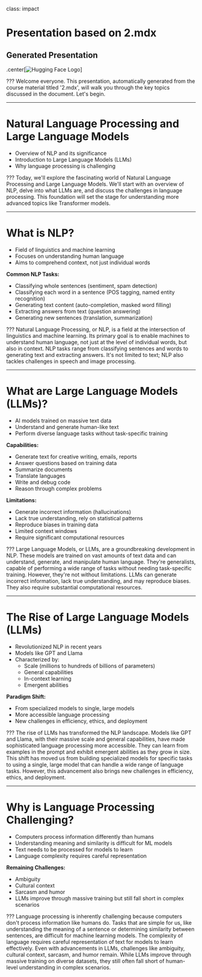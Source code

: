 class: impact

# Presentation based on 2.mdx
## Generated Presentation

.center[![Hugging Face Logo](https://huggingface.co/front/assets/huggingface_logo.svg)]

???
Welcome everyone. This presentation, automatically generated from the course material titled '2.mdx', will walk you through the key topics discussed in the document. Let's begin.

---

# Natural Language Processing and Large Language Models

- Overview of NLP and its significance
- Introduction to Large Language Models (LLMs)
- Why language processing is challenging

???
Today, we'll explore the fascinating world of Natural Language Processing and Large Language Models. We'll start with an overview of NLP, delve into what LLMs are, and discuss the challenges in language processing. This foundation will set the stage for understanding more advanced topics like Transformer models.

---

# What is NLP?

- Field of linguistics and machine learning
- Focuses on understanding human language
- Aims to comprehend context, not just individual words

**Common NLP Tasks:**
- Classifying whole sentences (sentiment, spam detection)
- Classifying each word in a sentence (POS tagging, named entity recognition)
- Generating text content (auto-completion, masked word filling)
- Extracting answers from text (question answering)
- Generating new sentences (translation, summarization)

???
Natural Language Processing, or NLP, is a field at the intersection of linguistics and machine learning. Its primary goal is to enable machines to understand human language, not just at the level of individual words, but also in context. NLP tasks range from classifying sentences and words to generating text and extracting answers. It's not limited to text; NLP also tackles challenges in speech and image processing.

---

# What are Large Language Models (LLMs)?

- AI models trained on massive text data
- Understand and generate human-like text
- Perform diverse language tasks without task-specific training

**Capabilities:**
- Generate text for creative writing, emails, reports
- Answer questions based on training data
- Summarize documents
- Translate languages
- Write and debug code
- Reason through complex problems

**Limitations:**
- Generate incorrect information (hallucinations)
- Lack true understanding, rely on statistical patterns
- Reproduce biases in training data
- Limited context windows
- Require significant computational resources

???
Large Language Models, or LLMs, are a groundbreaking development in NLP. These models are trained on vast amounts of text data and can understand, generate, and manipulate human language. They're generalists, capable of performing a wide range of tasks without needing task-specific training. However, they're not without limitations. LLMs can generate incorrect information, lack true understanding, and may reproduce biases. They also require substantial computational resources.

---

# The Rise of Large Language Models (LLMs)

- Revolutionized NLP in recent years
- Models like GPT and Llama
- Characterized by:
  - Scale (millions to hundreds of billions of parameters)
  - General capabilities
  - In-context learning
  - Emergent abilities

**Paradigm Shift:**
- From specialized models to single, large models
- More accessible language processing
- New challenges in efficiency, ethics, and deployment

???
The rise of LLMs has transformed the NLP landscape. Models like GPT and Llama, with their massive scale and general capabilities, have made sophisticated language processing more accessible. They can learn from examples in the prompt and exhibit emergent abilities as they grow in size. This shift has moved us from building specialized models for specific tasks to using a single, large model that can handle a wide range of language tasks. However, this advancement also brings new challenges in efficiency, ethics, and deployment.

---

# Why is Language Processing Challenging?

- Computers process information differently than humans
- Understanding meaning and similarity is difficult for ML models
- Text needs to be processed for models to learn
- Language complexity requires careful representation

**Remaining Challenges:**
- Ambiguity
- Cultural context
- Sarcasm and humor
- LLMs improve through massive training but still fall short in complex scenarios

???
Language processing is inherently challenging because computers don't process information like humans do. Tasks that are simple for us, like understanding the meaning of a sentence or determining similarity between sentences, are difficult for machine learning models. The complexity of language requires careful representation of text for models to learn effectively. Even with advancements in LLMs, challenges like ambiguity, cultural context, sarcasm, and humor remain. While LLMs improve through massive training on diverse datasets, they still often fall short of human-level understanding in complex scenarios.
```